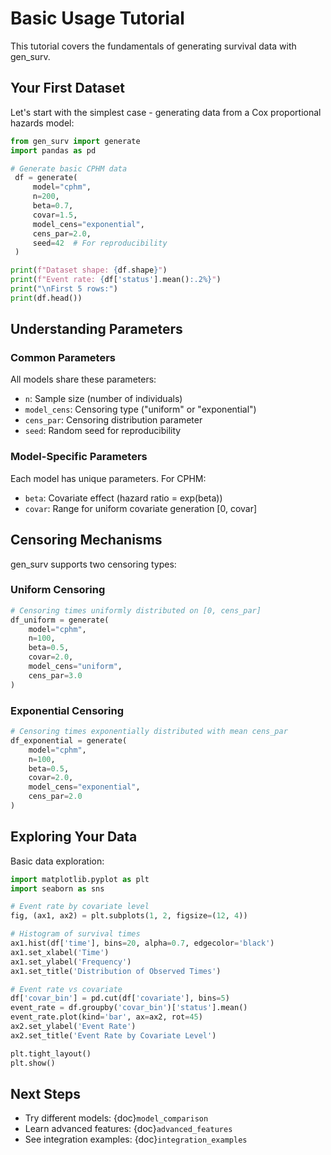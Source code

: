 # Basic Usage Tutorial

This tutorial covers the fundamentals of generating survival data with gen_surv.

## Your First Dataset

Let's start with the simplest case - generating data from a Cox proportional hazards model:

```python
from gen_surv import generate
import pandas as pd

# Generate basic CPHM data
 df = generate(
     model="cphm",
     n=200,
     beta=0.7,
     covar=1.5,
     model_cens="exponential",
     cens_par=2.0,
     seed=42  # For reproducibility
 )

print(f"Dataset shape: {df.shape}")
print(f"Event rate: {df['status'].mean():.2%}")
print("\nFirst 5 rows:")
print(df.head())
```

## Understanding Parameters

### Common Parameters

All models share these parameters:

- `n`: Sample size (number of individuals)
- `model_cens`: Censoring type ("uniform" or "exponential")
- `cens_par`: Censoring distribution parameter
- `seed`: Random seed for reproducibility

### Model-Specific Parameters

Each model has unique parameters. For CPHM:

- `beta`: Covariate effect (hazard ratio = exp(beta))
- `covar`: Range for uniform covariate generation [0, covar]

## Censoring Mechanisms

gen_surv supports two censoring types:

### Uniform Censoring
```python
# Censoring times uniformly distributed on [0, cens_par]
df_uniform = generate(
    model="cphm",
    n=100,
    beta=0.5,
    covar=2.0,
    model_cens="uniform",
    cens_par=3.0
)
```

### Exponential Censoring
```python
# Censoring times exponentially distributed with mean cens_par
df_exponential = generate(
    model="cphm",
    n=100,
    beta=0.5,
    covar=2.0,
    model_cens="exponential",
    cens_par=2.0
)
```

## Exploring Your Data

Basic data exploration:

```python
import matplotlib.pyplot as plt
import seaborn as sns

# Event rate by covariate level
fig, (ax1, ax2) = plt.subplots(1, 2, figsize=(12, 4))

# Histogram of survival times
ax1.hist(df['time'], bins=20, alpha=0.7, edgecolor='black')
ax1.set_xlabel('Time')
ax1.set_ylabel('Frequency')
ax1.set_title('Distribution of Observed Times')

# Event rate vs covariate
df['covar_bin'] = pd.cut(df['covariate'], bins=5)
event_rate = df.groupby('covar_bin')['status'].mean()
event_rate.plot(kind='bar', ax=ax2, rot=45)
ax2.set_ylabel('Event Rate')
ax2.set_title('Event Rate by Covariate Level')

plt.tight_layout()
plt.show()
```

## Next Steps

- Try different models: {doc}`model_comparison`
- Learn advanced features: {doc}`advanced_features`  
- See integration examples: {doc}`integration_examples`
